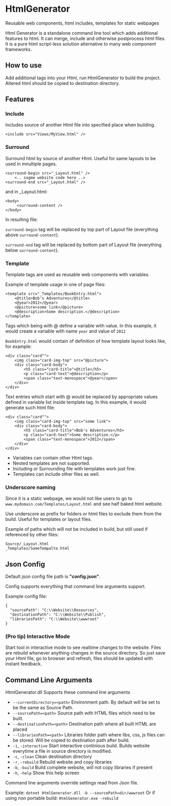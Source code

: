 # HtmlGenerator
Reusable web components, html includes, templates for static webpages

Html Generator is a standalone command line tool which adds additional features to html. It can merge, include and otherwise postprocess html files. It is a pure html script-less solution alternative to many web component frameworks.

## How to use

Add additional tags into your Html, run HtmlGenerator to build the project. Altered html should be copied to destination directory.

## Features

### Include

Includes source of another Html file into specified place when building.
```
<include src="Views/MyView.html" />
```

### Surround

Surround html by source of another Html. Useful for same layouts to be used in mnultiple pages.
```
<surround-begin src="_Layout.html" />
    <.. sogme website code here ..>
<surround-end src="_Layout.html" />
```
and in \_Layout.html:

```
<body>
     <surround-content />
</body>
```
In resulting file:

`surround-begin` tag will be replaced by top part of Layout file (everything above `surround-content`).

`surround-end` tag will be replaced by bottom part of Layout file (everything below `surround-content`).

### Template

Template tags are used as reusable web components with variables.

Example of template usage in one of page files:

```
<template src="_Templates/BookEntry.html">
    <@title>Bob's Adventures</@title>
    <@year>2012</@year>
    <@picture>some link</@picture>
    <@description>Some description.</@description>
</template>
```
Tags which being with @ define a variable with value. In this example, it would create a variable with name `year` and value of `2012`

`BookEntry.html` would contain of definition of how template layout looks like, for example:

```
<div class="card"">
    <img class="card-img-top" src="@picture">
    <div class="card-body">
        <h5 class="card-title">@title</h5>
        <p class="card-text">@description</p>
        <span class="text-monospace">@year</span>
    </div>
</div>
```

Text entries which start with @ would be replaced by appropriate values defined in variable list inside template tag. In this example, it would generate such html file:

```
<div class="card"">
    <img class="card-img-top" src="some link">
    <div class="card-body">
        <h5 class="card-title">Bob's Adventures</h5>
        <p class="card-text">Some description.</p>
        <span class="text-monospace">2012</span>
    </div>
</div>
```

- Variables can contain other Html tags. 
- Nested templates are not supported. 
- Including or Surrounding file with templates work just fine. 
- Templates can include other files as well.

### Underscore naming

Since it is a static webpage, we would not like users to go to `www.mydomain.com/Templates/Layout.html` and see half baked html website.

Use underscore as prefix for folders or html files to exclude them from the build. Useful for templates or layout files.

Example of paths which will not be included in build, but still used if referenced by other files:

```
Source/_Layout.html
_Templates/SomeTempalte.html
```

## Json Config

Default json config file path is **"config.json"**.

Config supports everything that command line arguments support.

Example config file:
```
{
  "sourcePath": "C:\\Website\\Resources",
  "destinationPath": "C:\\Website\\Publish",
  "librariesPath": "C:\\Website\\wwwroot"
}
```

### (Pro tip) Interactive Mode

Start tool in interactive mode to see realtime changes to the website. Files are rebuild whenever anything changes in the source directory. So just save your Html file, go to browser and refresh, files should be updated with instant feedback.

## Command Line Arguments

HtmlGenerator.dll Supports these command line arguments

- `--currentDirectory=<path>` Environment path. By default will be set to be the same as Source Path.
- `--sourcePath=<path>` Source path with HTML files which need to be built.
- `--destinationPath=<path>` Destination path where all built HTML are placed
- `--librariesPath=<path>` Libraries folder path where libs, css, js files can be stored. Will be copied to destination path after build.
-  `-i`, `-interactive` Start interactive continious build. Builds website everytime a file in source directory is modified.
- `-c`, `-clean` Clean destination directory
- `-r`, `-rebuild` Rebuild website and copy libraries
- `-b`, `-build` Build complete website, will not copy libraries if present
- `-h`, `-help` Show this help screen

Command line arguments override settings read from Json file.

Example: `dotnet HtmlGenerator.dll -b --sourcePath=dir/wwwroot`
Or if using non portable build: `HtmlGenerator.exe -rebuild`

